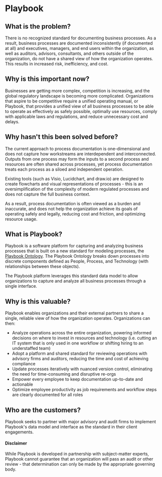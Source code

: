 # Playbook

## What is the problem?

There is no recognized standard for documenting business processes. As a result, business processes are documented inconsistently (if documented at all) and executives, managers, and end users within the organization, as well as auditors, advisors, consultants, and others outside of the organization, do not have a shared view of how the organization operates. This results in increased risk, inefficiency, and cost.

## Why is this important now?

Businesses are getting more complex, competition is increasing, and the global regulatory landscape is becoming more complicated. Organizations that aspire to be competitive require a unified operating manual, or Playbook, that provides a unified view of all business processes to be able to operate as effectively as safely possible, optimally use resources, comply with applicable laws and regulations, and reduce unnecessary cost and delays.

## Why hasn't this been solved before?

The current approach to process documentation is one-dimensional and does not capture how workstreams are interdependent and interconnected. Outputs from one process may form the inputs to a second process and resources are often shared across processes, yet process documentation treats each process as a siloed and independent operation.

Existing tools (such as Visio, Lucidchart, and draw.io) are designed to create flowcharts and visual representations of processes - this is an oversimplification of the complexity of modern regulated processes and does not capture the full business context.

As a result, process documentation is often viewed as a burden and inaccurate, and does not help the organization achieve its goals of operating safely and legally, reducing cost and friction, and optimizing resource usage.

## What is Playbook?

Playbook is a software platform for capturing and analyzing business processes that is built on a new standard for modeling processes, the [Playbook Ontology](https://github.com/paulejarvis/Playbook/blob/master/Data%20Structure%20and%20Ontology/Playbook%20Ontology.md). The Playbook Ontology breaks down processes into discrete components defined as People, Process, and Technology (with relationships between these objects).

The Playbook platform leverages this standard data model to allow organizations to capture and analyze all business processes through a single interface. 

## Why is this valuable?

Playbook enables organizations and their external partners to share a single, reliable view of how the organization operates. Organizations can then:

* Analyze operations across the entire organization, powering informed decisions on where to invest in resources and technology (i.e. cutting an IT system that is only used in one workflow or shifting hiring to an understaffed team)
* Adopt a platform and shared standard for reviewing operations with advisory firms and auditors, reducing the time and cost of achieving compliance
* Update processes iteratively with nuanced version control, eliminating the need for time-consuming and disruptive re-orgs
* Empower every employee to keep documentation up-to-date and actionable
* Optimize employee productivity as job requirements and workflow steps are clearly documented for all roles

## Who are the customers?

Playbook seeks to partner with major advisory and audit firms to implement Playbook's data model and interface as the standard in their client engagements.

#### Disclaimer

While Playbook is developed in partnership with subject-matter experts, Playbook cannot guarantee that an organization will pass an audit or other review - that determination can only be made by the appropriate governing body.
